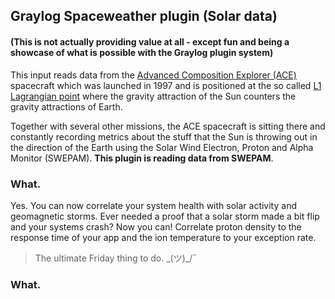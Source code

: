 ## Graylog Spaceweather plugin (Solar data)

#### (This is not actually providing value at all - except fun and being a showcase of what is possible with the Graylog plugin system)

This input reads data from the [Advanced Composition Explorer (ACE)](https://en.wikipedia.org/wiki/Advanced_Composition_Explorer) spacecraft which was launched in 1997 and is positioned at the so called [L1 Lagrangian point](https://en.wikipedia.org/wiki/Lagrangian_point#L1) where the gravity attraction of the Sun counters the gravity attractions of Earth.

Together with several other missions, the ACE spacecraft is sitting there and constantly recording metrics about the stuff that the Sun is throwing out in the direction of the Earth using the Solar Wind Electron, Proton and Alpha Monitor (SWEPAM). **This plugin is reading data from SWEPAM**.

### What.

Yes. You can now correlate your system health with solar activity and geomagnetic storms. Ever needed a proof that a solar storm made a bit flip and your systems crash? Now you can! Correlate proton density to the response time of your app and the ion temperature to your exception rate.

> The ultimate Friday thing to do. \_(ツ)_/¯

### What.

